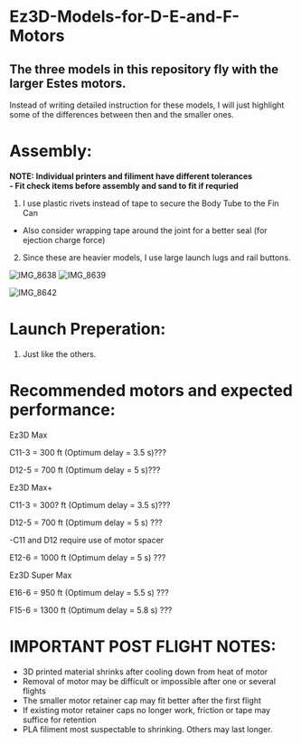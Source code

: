 # Ez3D-Models-for-D-E-and-F-Motors

## The three models in this repository fly with the larger Estes motors. 

Instead of writing detailed instruction for these models, I will just highlight 
some of the differences between then and the smaller ones. 

# Assembly: 

**NOTE: Individual printers and filiment have different tolerances** <br />
**- Fit check items before assembly and sand to fit if requried**
     
1. I use plastic rivets instead of tape to secure the Body Tube to the Fin Can
 - Also consider wrapping tape around the joint for a better seal (for ejection charge force)
2. Since these are heavier models, I use large launch lugs and rail buttons.
   
![IMG_8638](https://github.com/user-attachments/assets/ba869756-543f-473b-8c91-df4317829622)
![IMG_8639](https://github.com/user-attachments/assets/459659d7-96b4-4eed-ac7e-f589ad4d8095)

![IMG_8642](https://github.com/user-attachments/assets/a2a1f8f6-f53e-4718-94ec-bd4788259b8f)



# Launch Preperation:
1. Just like the others. 

# Recommended motors and expected performance: 

Ez3D Max

C11-3         = 300 ft  (Optimum delay = 3.5 s)???

D12-5         = 700 ft (Optimum delay = 5 s)???

Ez3D Max+

C11-3         = 300? ft  (Optimum delay = 3.5 s)???

D12-5         = 700 ft (Optimum delay = 5 s) ???

 -C11 and D12 require use of motor spacer

E12-6         = 1000 ft (Optimum delay = 5 s) ???

Ez3D Super Max

E16-6         = 950 ft  (Optimum delay = 5.5 s) ???

F15-6         = 1300 ft (Optimum delay = 5.8 s) ???


# IMPORTANT POST FLIGHT NOTES:
- 3D printed material shrinks after cooling down from heat of motor
- Removal of motor may be difficult or impossible after one or several flights
- The smaller motor retainer cap may fit better after the first flight
- If existing motor retainer caps no longer work, friction or tape may suffice for retention
- PLA filiment most suspectable to shrinking. Others may last longer.
